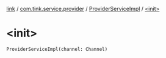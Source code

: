 [link](../../index.md) / [com.tink.service.provider](../index.md) / [ProviderServiceImpl](index.md) / [&lt;init&gt;](./-init-.md)

# &lt;init&gt;

`ProviderServiceImpl(channel: Channel)`